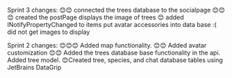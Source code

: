 Sprint 3 changes:
😊😊 connected the trees database to the socialpage
😊😊😊 created the postPage displays the image of trees
😊 added INotifyPropertyChanged to items
put avatar accessories into data base :( did not get images to display

Sprint 2 changes:
😊😊😊  Added map functionality.
😊😊 Added avatar customization
😊😊 Added the trees database base functionality in the api.
Added tree model. 
😊Created tree, species, and chat database tables using JetBrains DataGrip

